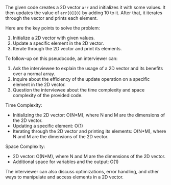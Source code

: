 The given code creates a 2D vector `arr` and initializes it with some values. It then updates the value of `arr[0][0]` by adding 10 to it. After that, it iterates through the vector and prints each element.

Here are the key points to solve the problem:
1. Initialize a 2D vector with given values.
2. Update a specific element in the 2D vector.
3. Iterate through the 2D vector and print its elements.

To follow-up on this pseudocode, an interviewer can:
1. Ask the interviewee to explain the usage of a 2D vector and its benefits over a normal array.
2. Inquire about the efficiency of the update operation on a specific element in the 2D vector.
3. Question the interviewee about the time complexity and space complexity of the provided code.

Time Complexity:
- Initializing the 2D vector: O(N*M), where N and M are the dimensions of the 2D vector.
- Updating a specific element: O(1)
- Iterating through the 2D vector and printing its elements: O(N*M), where N and M are the dimensions of the 2D vector.

Space Complexity:
- 2D vector: O(N*M), where N and M are the dimensions of the 2D vector.
- Additional space for variables and the output: O(1)

The interviewer can also discuss optimizations, error handling, and other ways to manipulate and access elements in a 2D vector.